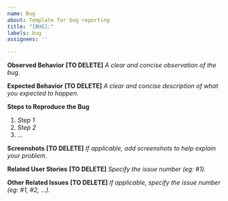 ```yaml
---
name: Bug
about: Template for bug reporting
title: "[BUG]:"
labels: bug
assignees: ''

---
```


**Observed Behavior**
**[TO DELETE]** *A clear and concise observation of the bug*.

**Expected Behavior**
**[TO DELETE]** *A clear and concise description of what you expected to happen.*

**Steps to Reproduce the Bug**
1. *Step 1*
2. *Step 2*
3. *...*

**Screenshots**
**[TO DELETE]** *If applicable, add screenshots to help explain your problem.*

**Related User Stories**
**[TO DELETE]** *Specify the issue number (eg: #1).*

**Other Related Issues**
**[TO DELETE]** *If applicable, specify the issue number (eg: #1, #2, ...).*
